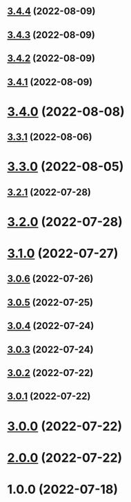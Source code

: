 ## [3.4.4](https://github.com/tesalate/tesalate-processor/compare/v3.4.3...v3.4.4) (2022-08-09)

## [3.4.3](https://github.com/tesalate/tesalate-processor/compare/v3.4.2...v3.4.3) (2022-08-09)

## [3.4.2](https://github.com/tesalate/tesalate-processor/compare/v3.4.1...v3.4.2) (2022-08-09)

## [3.4.1](https://github.com/tesalate/tesalate-processor/compare/v3.4.0...v3.4.1) (2022-08-09)

# [3.4.0](https://github.com/tesalate/tesalate-processor/compare/v3.3.1...v3.4.0) (2022-08-08)

## [3.3.1](https://github.com/tesalate/tesalate-processor/compare/v3.3.0...v3.3.1) (2022-08-06)

# [3.3.0](https://github.com/tesalate/tesalate-processor/compare/v3.2.1...v3.3.0) (2022-08-05)

## [3.2.1](https://github.com/tesalate/tesalate-processor/compare/v3.2.0...v3.2.1) (2022-07-28)

# [3.2.0](https://github.com/tesalate/tesalate-processor/compare/v3.1.0...v3.2.0) (2022-07-28)

# [3.1.0](https://github.com/tesalate/tesalate-processor/compare/v3.0.6...v3.1.0) (2022-07-27)

## [3.0.6](https://github.com/tesalate/tesalate-processor/compare/v3.0.5...v3.0.6) (2022-07-26)

## [3.0.5](https://github.com/tesalate/tesalate-processor/compare/v3.0.4...v3.0.5) (2022-07-25)

## [3.0.4](https://github.com/tesalate/tesalate-processor/compare/v3.0.3...v3.0.4) (2022-07-24)

## [3.0.3](https://github.com/tesalate/tesalate-processor/compare/v3.0.2...v3.0.3) (2022-07-24)

## [3.0.2](https://github.com/tesalate/tesalate-processor/compare/v3.0.1...v3.0.2) (2022-07-22)

## [3.0.1](https://github.com/tesalate/tesalate-processor/compare/v3.0.0...v3.0.1) (2022-07-22)

# [3.0.0](https://github.com/tesalate/tesalate-processor/compare/v2.0.0...v3.0.0) (2022-07-22)

# [2.0.0](https://github.com/tesalate/tesalate-processor/compare/v1.0.0...v2.0.0) (2022-07-22)

# 1.0.0 (2022-07-18)
